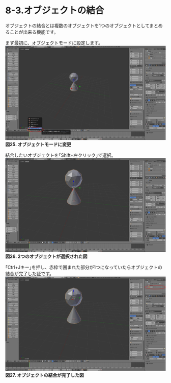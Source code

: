 # 8-3.オブジェクトの結合

オブジェクトの結合とは複数のオブジェクトを1つのオブジェクトとしてまとめることが出来る機能です。

まず最初に、オブジェクトモードに設定します。![](/assets/2017y07m07d_1758480461.jpg)**図25. オブジェクトモードに変更**

結合したいオブジェクトを｢Shift+左クリック｣で選択。![](/assets/2017y07m07d_180321656.jpg)**図26. 2つのオブジェクトが選択された図**

｢Ctrl+Jキー｣を押し、赤枠で囲まれた部分が1つになっていたらオブジェクトの結合が完了した証です。![](/assets/2017y07m07d_180333373.jpg)**図27. オブジェクトの結合が完了した図**

